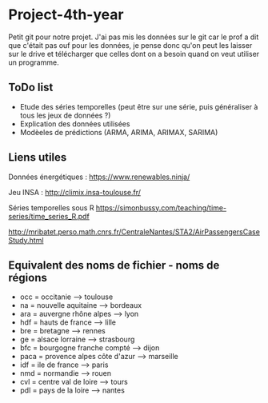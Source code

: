 # Project-4th-year

Petit git pour notre projet.
J'ai pas mis les données sur le git car le prof a dit que c'était pas ouf pour les données, je pense donc qu'on peut les laisser sur le drive et télécharger que celles dont on a besoin quand on veut utiliser un programme.

## ToDo list 
- Etude des séries temporelles (peut être sur une série, puis généraliser à tous les jeux de données ?)
- Explication des données utilisées
- Modèeles de prédictions (ARMA, ARIMA, ARIMAX, SARIMA)

## Liens utiles
Données énergétiques : https://www.renewables.ninja/

Jeu INSA : http://climix.insa-toulouse.fr/

Séries temporelles sous R  https://simonbussy.com/teaching/time-series/time_series_R.pdf

http://mribatet.perso.math.cnrs.fr/CentraleNantes/STA2/AirPassengersCaseStudy.html


## Equivalent des noms de fichier - noms de régions

- occ = occitanie --> toulouse  
- na = nouvelle aquitaine --> bordeaux 
- ara = auvergne rhône alpes --> lyon 
- hdf = hauts de france --> lille  
- bre = bretagne --> rennes 
- ge = alsace lorraine --> strasbourg 
- bfc = bourgogne franche compté --> dijon 
- paca = provence alpes côte d'azur --> marseille      
- idf = ile de france --> paris 
- nmd = normandie --> rouen 
- cvl = centre val de loire --> tours  
- pdl = pays de la loire --> nantes
